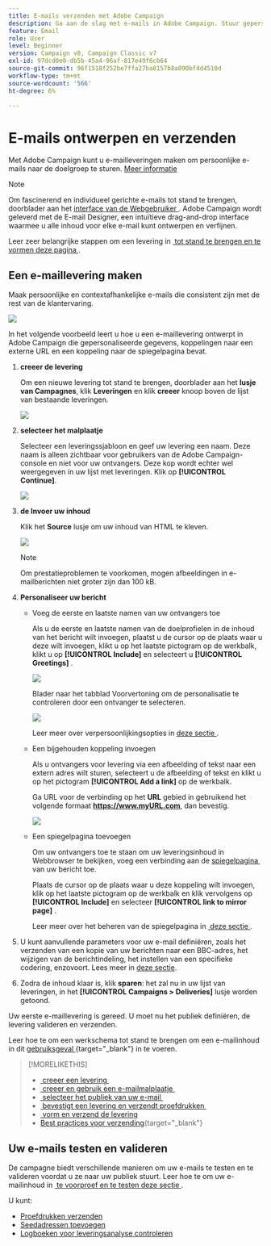 ```yaml
---
title: E-mails verzenden met Adobe Campaign
description: Ga aan de slag met e-mails in Adobe Campaign. Stuur gepersonaliseerde e-mails naar een doelgroep.
feature: Email
role: User
level: Beginner
version: Campaign v8, Campaign Classic v7
exl-id: 97dcd0e0-db5b-45a4-96af-817e49f6cb64
source-git-commit: 96f1518f252be7ffa27ba8157b8a090bf4d4510d
workflow-type: tm+mt
source-wordcount: '566'
ht-degree: 6%

---
```


# E-mails ontwerpen en verzenden

Met Adobe Campaign kunt u e-mailleveringen maken om persoonlijke e-mails naar de doelgroep te sturen. [Meer informatie](../send/send.md)

>[!NOTE]
>
>Om fascinerend en individueel gerichte e-mails tot stand te brengen, doorblader aan het [&#x200B; interface van de Webgebruiker &#x200B;](../start/campaign-ui.md#campaign-web-user-interface-ac-web-ui). Adobe Campaign wordt geleverd met de E-mail Designer, een intuïtieve drag-and-drop interface waarmee u alle inhoud voor elke e-mail kunt ontwerpen en verfijnen.


Leer zeer belangrijke stappen om een levering in [&#x200B; tot stand te brengen en te vormen deze pagina &#x200B;](../start/create-message.md).

## Een e-maillevering maken

Maak persoonlijke en contextafhankelijke e-mails die consistent zijn met de rest van de klantervaring.

![](assets/new-email-content.png)


In het volgende voorbeeld leert u hoe u een e-maillevering ontwerpt in Adobe Campaign die gepersonaliseerde gegevens, koppelingen naar een externe URL en een koppeling naar de spiegelpagina bevat.

1. **creeer de levering**

   Om een nieuwe levering tot stand te brengen, doorblader aan het **lusje van Campagnes**, klik **Leveringen** en klik **creeer** knoop boven de lijst van bestaande leveringen.

   ![](assets/delivery_step_1.png)

1. **selecteer het malplaatje**

   Selecteer een leveringssjabloon en geef uw levering een naam. Deze naam is alleen zichtbaar voor gebruikers van de Adobe Campaign-console en niet voor uw ontvangers. Deze kop wordt echter wel weergegeven in uw lijst met leveringen. Klik op **[!UICONTROL Continue]**.

   ![](assets/dce_delivery_model.png)

1. **de Invoer uw inhoud**

   Klik het **Source** lusje om uw inhoud van HTML te kleven.

   ![](assets/paste-content.png)

   >[!NOTE]
   >
   >Om prestatieproblemen te voorkomen, mogen afbeeldingen in e-mailberichten niet groter zijn dan 100 kB.

1. **Personaliseer uw bericht**

   * Voeg de eerste en laatste namen van uw ontvangers toe

     Als u de eerste en laatste namen van de doelprofielen in de inhoud van het bericht wilt invoegen, plaatst u de cursor op de plaats waar u deze wilt invoegen, klikt u op het laatste pictogram op de werkbalk, klikt u op **[!UICONTROL Include]** en selecteert u **[!UICONTROL Greetings]** .

     ![](assets/include-greetings.png)

     Blader naar het tabblad Voorvertoning om de personalisatie te controleren door een ontvanger te selecteren.

     ![](assets/perso-check.png)

     Leer meer over verpersoonlijkingsopties in [&#x200B; deze sectie &#x200B;](personalize.md).

   * Een bijgehouden koppeling invoegen

     Als u ontvangers voor levering via een afbeelding of tekst naar een extern adres wilt sturen, selecteert u de afbeelding of tekst en klikt u op het pictogram **[!UICONTROL Add a link]** op de werkbalk.

     Ga URL voor de verbinding op het **URL** gebied in gebruikend het volgende formaat **https://www.myURL.com**, dan bevestig.

     ![](assets/add-a-link.png)

   * Een spiegelpagina toevoegen

     Om uw ontvangers toe te staan om uw leveringsinhoud in Webbrowser te bekijken, voeg een verbinding aan de [&#x200B; spiegelpagina &#x200B;](mirror-page.md) van uw bericht toe.

     Plaats de cursor op de plaats waar u deze koppeling wilt invoegen, klik op het laatste pictogram op de werkbalk en klik vervolgens op **[!UICONTROL Include]** en selecteer **[!UICONTROL link to mirror page]** .

     Leer meer over het beheren van de spiegelpagina in [&#x200B; deze sectie &#x200B;](mirror-page.md#link-to-mirror-page).

1. U kunt aanvullende parameters voor uw e-mail definiëren, zoals het verzenden van een kopie van uw berichten naar een BBC-adres, het wijzigen van de berichtindeling, het instellen van een specifieke codering, enzovoort. Lees meer in [deze sectie](email-parameters.md).

1. Zodra de inhoud klaar is, klik **sparen**: het zal nu in uw lijst van leveringen, in het **[!UICONTROL Campaigns > Deliveries]** lusje worden getoond.

Uw eerste e-maillevering is gereed. U moet nu het publiek definiëren, de levering valideren en verzenden.

Leer hoe te om een werkschema tot stand te brengen om een e-mailinhoud in dit [&#x200B; gebruiksgeval &#x200B;](https://experienceleague.adobe.com/docs/campaign/automation/workflows/use-cases/deliveries/load-delivery-content.html){target="_blank"} in te voeren.

>[!MORELIKETHIS]
>
>* [&#x200B; creeer een levering &#x200B;](../start/create-message.md)
>* [&#x200B; creeer en gebruik een e-mailmalplaatje &#x200B;](create-templates.md)
>* [&#x200B; selecteer het publiek van uw e-mail &#x200B;](../audiences/gs-audiences.md)
>* [&#x200B; bevestigt een levering en verzendt proefdrukken &#x200B;](preview-and-proof.md)
>* [&#x200B; vorm en verzend de levering &#x200B;](configure-and-send.md)
>* [Best practices voor verzending](https://experienceleague.adobe.com/docs/campaign/campaign-v8/send/delivery-best-practices.html){target="_blank"}

## Uw e-mails testen en valideren

De campagne biedt verschillende manieren om uw e-mails te testen en te valideren voordat u ze naar uw publiek stuurt. Leer hoe te om uw e-mailinhoud in [&#x200B; te voorproef en te testen deze sectie &#x200B;](../send/preview-and-proof.md).

U kunt:

* [Proefdrukken verzenden](preview-and-proof.md)
* [Seedadressen toevoegen](../audiences/test-profiles.md)
* [Logboeken voor leveringsanalyse controleren](delivery-analysis.md)


